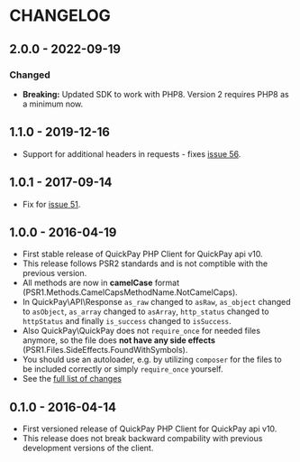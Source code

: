 # CHANGELOG

## 2.0.0 - 2022-09-19
### Changed
- **Breaking:** Updated SDK to work with PHP8. Version 2 requires PHP8 as a minimum now.

## 1.1.0 - 2019-12-16

- Support for additional headers in requests - fixes [issue 56](https://github.com/QuickPay/quickpay-php-client/issues/56).

## 1.0.1 - 2017-09-14

- Fix for [issue 51](https://github.com/QuickPay/quickpay-php-client/issues/51).

## 1.0.0 - 2016-04-19

- First stable release of QuickPay PHP Client for QuickPay api v10.
- This release follows PSR2 standards and is not comptible with the previous version.
- All methods are now in **camelCase** format (PSR1.Methods.CamelCapsMethodName.NotCamelCaps).
- In QuickPay\API\Response `as_raw` changed to `asRaw`, `as_object` changed to `asObject`, `as_array` changed to `asArray`, `http_status` changed to `httpStatus` and finally `is_success` changed to `isSuccess`.
- Also QuickPay\QuickPay does not `require_once` for needed files anymore, so the file does **not have any side effects** (PSR1.Files.SideEffects.FoundWithSymbols).
- You should use an autoloader, e.g. by utilizing `composer` for the files to be included correctly or simply `require_once` yourself.
- See the [full list of changes](https://github.com/QuickPay/quickpay-php-client/commit/d59ca916843a4bd72b29b2b5fc1bfe918bfbc637)

## 0.1.0 - 2016-04-14

- First versioned release of QuickPay PHP Client for QuickPay api v10.
- This release does not break backward compability with previous development versions of the client.
